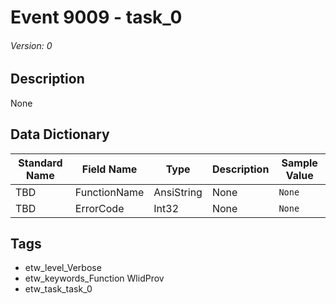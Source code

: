 # Event 9009 - task_0
###### Version: 0

## Description
None

## Data Dictionary
|Standard Name|Field Name|Type|Description|Sample Value|
|---|---|---|---|---|
|TBD|FunctionName|AnsiString|None|`None`|
|TBD|ErrorCode|Int32|None|`None`|

## Tags
* etw_level_Verbose
* etw_keywords_Function WlidProv
* etw_task_task_0